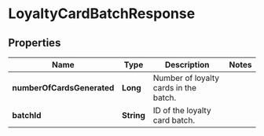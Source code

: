 

# LoyaltyCardBatchResponse

## Properties

Name | Type | Description | Notes
------------ | ------------- | ------------- | -------------
**numberOfCardsGenerated** | **Long** | Number of loyalty cards in the batch. | 
**batchId** | **String** | ID of the loyalty card batch. | 



